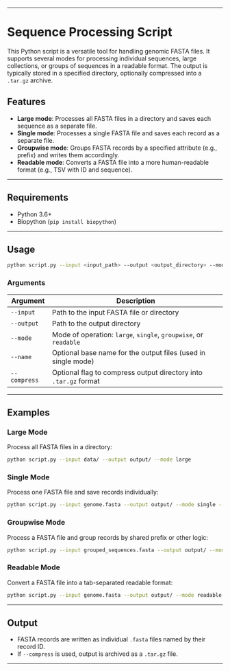 
---

# Sequence Processing Script

This Python script is a versatile tool for handling genomic FASTA files. It supports several modes for processing individual sequences, large collections, or groups of sequences in a readable format. The output is typically stored in a specified directory, optionally compressed into a `.tar.gz` archive.

## Features

* **Large mode**: Processes all FASTA files in a directory and saves each sequence as a separate file.
* **Single mode**: Processes a single FASTA file and saves each record as a separate file.
* **Groupwise mode**: Groups FASTA records by a specified attribute (e.g., prefix) and writes them accordingly.
* **Readable mode**: Converts a FASTA file into a more human-readable format (e.g., TSV with ID and sequence).

---

## Requirements

* Python 3.6+
* Biopython (`pip install biopython`)

---

## Usage

```bash
python script.py --input <input_path> --output <output_directory> --mode <mode> [--name <name>] [--compress]
```

### Arguments

| Argument     | Description                                                      |
| ------------ | ---------------------------------------------------------------- |
| `--input`    | Path to the input FASTA file or directory                        |
| `--output`   | Path to the output directory                                     |
| `--mode`     | Mode of operation: `large`, `single`, `groupwise`, or `readable` |
| `--name`     | Optional base name for the output files (used in single mode)    |
| `--compress` | Optional flag to compress output directory into `.tar.gz` format |

---

## Examples

### Large Mode

Process all FASTA files in a directory:

```bash
python script.py --input data/ --output output/ --mode large
```

### Single Mode

Process one FASTA file and save records individually:

```bash
python script.py --input genome.fasta --output output/ --mode single --name genome_seq
```

### Groupwise Mode

Process a FASTA file and group records by shared prefix or other logic:

```bash
python script.py --input grouped_sequences.fasta --output output/ --mode groupwise
```

### Readable Mode

Convert a FASTA file into a tab-separated readable format:

```bash
python script.py --input genome.fasta --output output/ --mode readable
```

---

## Output

* FASTA records are written as individual `.fasta` files named by their record ID.
* If `--compress` is used, output is archived as a `.tar.gz` file.

---

